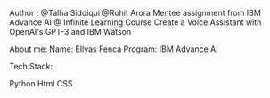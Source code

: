 Author : @Talha Siddiqui
         @Rohit Arora
Mentee assignment from IBM Advance AI @ Infinite Learning Course Create a Voice Assistant with OpenAI's GPT-3 and IBM Watson

About me: Name: Ellyas Fenca Program: IBM Advance AI

Tech Stack:

Python Html CSS
